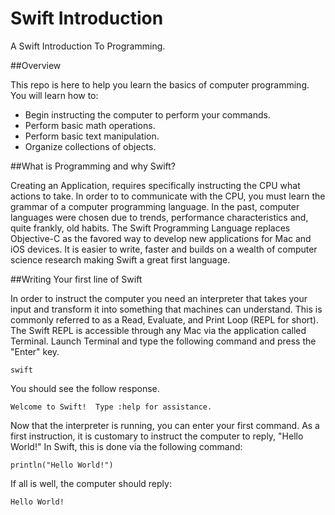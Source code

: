 Swift Introduction
=====================

A Swift Introduction To Programming.

##Overview

This repo is here to help you learn the basics of computer programming. You will learn how to:

* Begin instructing the computer to perform your commands.
* Perform basic math operations.
* Perform basic text manipulation.
* Organize collections of objects.

##What is Programming and why Swift?

Creating an Application, requires specifically instructing the CPU what actions to take. In order to to communicate with the CPU, you must learn the grammar of a computer programming language. In the past, computer languages were chosen due to trends, performance characteristics and, quite frankly, old habits. The Swift Programming Language replaces Objective-C as the favored way to develop new applications for Mac and iOS devices. It is easier to write, faster and builds on a wealth of computer science research making Swift a great first language.

##Writing Your first line of Swift

In order to instruct the computer you need an interpreter that takes your input and transform it into something that machines can understand. This is commonly referred to as a Read, Evaluate, and Print Loop (REPL for short). The Swift REPL is accessible through any Mac via the application called Terminal. Launch Terminal and type the following command and press the "Enter" key.

```
swift
```

You should see the follow response.

```
Welcome to Swift!  Type :help for assistance.
```

Now that the interpreter is running, you can enter your first command. As a first instruction, it is customary to instruct the computer to reply, "Hello World!" In Swift, this is done via the following command:

```
println("Hello World!")
```

If all is well, the computer should reply:

```
Hello World!
```
